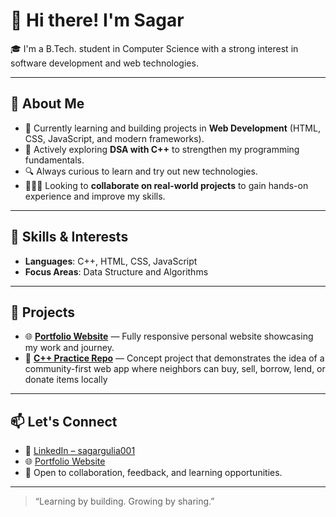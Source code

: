 # 👋 Hi there! I'm Sagar

🎓 I'm a B.Tech. student in Computer Science with a strong interest in software development and web technologies.

---

## 🚀 About Me

- 🌱 Currently learning and building projects in **Web Development** (HTML, CSS, JavaScript, and modern frameworks).
- 🧠 Actively exploring **DSA with C++** to strengthen my programming fundamentals.
- 🔍 Always curious to learn and try out new technologies.
- 👨🏿‍💻 Looking to **collaborate on real-world projects** to gain hands-on experience and improve my skills.

---

## 💼 Skills & Interests

- **Languages**: C++, HTML, CSS, JavaScript
- **Focus Areas**: Data Structure and Algorithms

---

## 🧩 Projects

- 🌐 **[Portfolio Website](https://sagargulia001.github.io/My-Portfolio/)** — Fully responsive personal website showcasing my work and journey.
- 🧮 **[C++ Practice Repo](https://github.com/sagargulia001/Neighbor-Share)** — Concept project that demonstrates the idea of a community-first web app where neighbors can buy, sell, borrow, lend, or donate items locally

---

## 📫 Let's Connect

- 💼 [LinkedIn – sagargulia001](https://www.linkedin.com/in/sagargulia001/)
- 🌐 [Portfolio Website](https://my-portfolio-omega-beige.vercel.app/)
- 📨 Open to collaboration, feedback, and learning opportunities.

---

> “Learning by building. Growing by sharing.”
